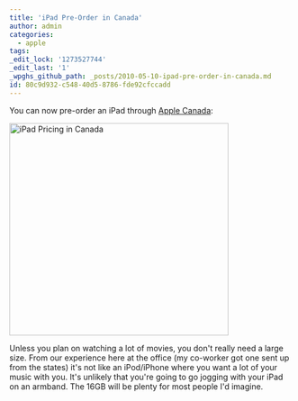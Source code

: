 ```yaml
---
title: 'iPad Pre-Order in Canada'
author: admin
categories:
  - apple
tags: 
_edit_lock: '1273527744'
_edit_last: '1'
_wpghs_github_path: _posts/2010-05-10-ipad-pre-order-in-canada.md
id: 80c9d932-c548-40d5-8786-fde92cfccadd
---
```

<p>You can now pre-order an iPad through <a href="http://store.apple.com/ca/go/ipad/">Apple Canada</a>:</p>
<p><img src="https://chrisenns.com/wp-content/uploads/2010/05/ipadpricingcanada1.png" alt="iPad Pricing in Canada" title="iPad Pricing in Canada" width="389" height="377" class="aligncenter size-full wp-image-2210" /></p>
<p>Unless you plan on watching a lot of movies, you don't really need a large size.  From our experience here at the office (my co-worker got one sent up from the states) it's not like an iPod/iPhone where you want a lot of your music with you.  It's unlikely that you're going to go jogging with your iPad on an armband.  The 16GB will be plenty for most people I'd imagine.</p>

